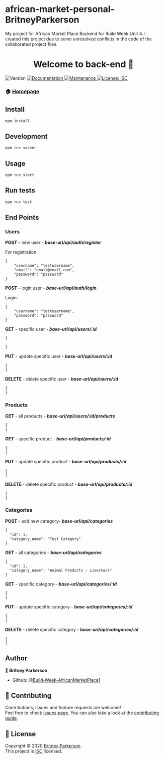 # african-market-personal-BritneyParkerson
My project for African Market Place Backend for Build Week Unit 4. I created this project due to some unresolved conflicts in the code of the collaborated project files.

<h1 align="center">Welcome to back-end 👋</h1>
<p>
  <img alt="Version" src="https://img.shields.io/badge/version-1.0.0-blue.svg?cacheSeconds=2592000" />
  <a href="https://github.com/Build-Week-AfricanMarketPlace1/back-end#readme" target="_blank">
    <img alt="Documentation" src="https://img.shields.io/badge/documentation-yes-brightgreen.svg" />
  </a>
  <a href="https://github.com/Build-Week-AfricanMarketPlace1/back-end/graphs/commit-activity" target="_blank">
    <img alt="Maintenance" src="https://img.shields.io/badge/Maintained%3F-yes-green.svg" />
  </a>
  <a href="https://github.com/Build-Week-AfricanMarketPlace1/back-end/blob/master/LICENSE" target="_blank">
    <img alt="License: ISC" src="https://img.shields.io/github/license/Build-Week-AfricanMarketPlace1/back-end" />
  </a>
</p>

### 🏠 [Homepage](https://github.com/Build-Week-AfricanMarketPlace1/back-end#readme)

## Install

```sh
npm install
```

## Development

```sh
npm run server
```

## Usage

```sh
npm run start
```

## Run tests

```sh
npm run test
```

## End Points

### Users

**POST** - new user - **_base-url/api/auth/register_**

For registration:

```
{
    "username": "testusername",
    "email": "email@email.com",
    "password": "password"
}
```

**POST** - login user - **_base-url/api/auth/login_**

Login:
```
{
    "username": "testusername",
    "password": "password"
}
```

**GET** - specific user - **_base-url/api/users/:id_**
```
{

}
```
**PUT** - update specific user - **_base-url/api/users/:id_**
```
{
}
```
**DELETE** - delete specific user - **_base-url/api/users/:id_**
```
{
}
```

### Products

**GET** - all products - **_base-url/api/users/:id/products_**
```
{
}
```

**GET** - specific product - **_base-url/api/products/:id_**
```
{
}
```
**PUT** - update specific product - **_base-url/api/products/:id_**
```
{
}
```
**DELETE** - delete specific product - **_base-url/api/products/:id_**
```
{
}
```
### Categories

**POST** - add new category- **_base-url/api/categories_**
```
{
  "id": 1,
  "category_name": "Test Category"
}
```
**GET** - all categories - **_base-url/api/categories_**
```
{
  "id": 1,
  "category_name": "Animal Products - Livestock"
}
```
**GET** - specific category - **_base-url/api/categories/:id_**
```
{
}
```
**PUT** - update specific category - **_base-url/api/categories/:id_**
```
{
}
```
**DELETE** - delete specific category - **_base-url/api/categories/:id_**
```
{
}
```

## Author

👤 **Britney Parkerson**

- Github: [@Build-Week-AfricanMarketPlace1](https://github.com/Build-Week-AfricanMarketPlace1)

## 🤝 Contributing

Contributions, issues and feature requests are welcome!<br />Feel free to check [issues page](https://github.com/Build-Week-AfricanMarketPlace1/back-end/issues). You can also take a look at the [contributing guide](https://github.com/Build-Week-AfricanMarketPlace1/back-end/blob/master/CONTRIBUTING.md).

## 📝 License
Copyright © 2020 [Britney Parkerson](https://github.com/Build-Week-AfricanMarketPlace1).<br />
This project is [ISC](https://github.com/Build-Week-AfricanMarketPlace1/back-end/blob/master/LICENSE) licensed.